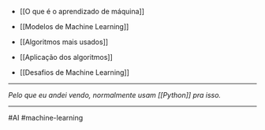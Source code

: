 
-  [[O que é o aprendizado de máquina]]

- [[Modelos de Machine Learning]]

-  [[Algoritmos mais usados]]

- [[Aplicação dos algoritmos]]

-  [[Desafios de Machine Learning]]

---
*Pelo que eu andei vendo, normalmente usam [[Python]] pra isso.*

---
#AI  #machine-learning 